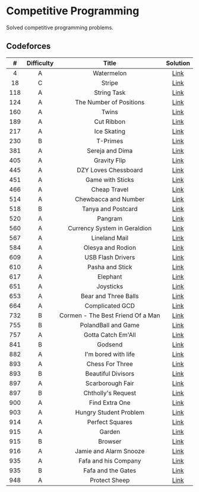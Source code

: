 # Competitive Programming

Solved competitive programming problems.

## Codeforces

| # | Difficulty | Title | Solution |
| :--: | :--: | :--: | :--: |
| 4 | A | Watermelon | [Link](codeforces/4A.py) |
| 18 | C | Stripe | [Link](codeforces/18C.py) |
| 118 | A | String Task | [Link](codeforces/118A.py) |
| 124 | A | The Number of Positions | [Link](codeforces/124A.py) |
| 160 | A | Twins | [Link](codeforces/160A.py) |
| 189 | A | Cut Ribbon | [Link](codeforces/189A.py) |
| 217 | A | Ice Skating | [Link](codeforces/217A.py) |
| 230 | B | T-Primes | [Link](codeforces/230B.py) |
| 381 | A | Sereja and Dima | [Link](codeforces/381A.py) |
| 405 | A | Gravity Flip | [Link](codeforces/405A.py) |
| 445 | A | DZY Loves Chessboard | [Link](codeforces/445A.py) |
| 451 | A | Game with Sticks | [Link](codeforces/451A.py) |
| 466 | A | Cheap Travel | [Link](codeforces/466A.py) |
| 514 | A | Chewbacca and Number | [Link](codeforces/514A.py) |
| 518 | B | Tanya and Postcard | [Link](codeforces/518B.py) |
| 520 | A | Pangram | [Link](codeforces/520A.py) |
| 560 | A | Currency System in Geraldion | [Link](codeforces/560A.py) |
| 567 | A | Lineland Mail | [Link](codeforces/567A.py) |
| 584 | A | Olesya and Rodion | [Link](codeforces/584A.py) |
| 609 | A | USB Flash Drivers | [Link](codeforces/609A.py) |
| 610 | A | Pasha and Stick | [Link](codeforces/610A.py) |
| 617 | A | Elephant | [Link](codeforces/617A.py) |
| 651 | A | Joysticks | [Link](codeforces/651A.py) |
| 653 | A | Bear and Three Balls | [Link](codeforces/653A.py) |
| 664 | A | Complicated GCD | [Link](codeforces/664A.py) |
| 732 | B | Cormen - The Best Friend Of a Man | [Link](codeforces/732B.py) |
| 755 | B | PolandBall and Game | [Link](codeforces/755B.py) |
| 757 | A | Gotta Catch Em'All | [Link](codeforces/757A.py) |
| 841 | B | Godsend | [Link](codeforces/841B.py) |
| 882 | A | I'm bored with life | [Link](codeforces/882A.py) |
| 893 | A | Chess For Three | [Link](codeforces/893A.py) |
| 893 | B | Beautiful Divisors | [Link](codeforces/893B.py) |
| 897 | A | Scarborough Fair | [Link](codeforces/897A.py) |
| 897 | B | Chtholly's Request | [Link](codeforces/897B.py) |
| 900 | A | Find Extra One | [Link](codeforces/900A.py) |
| 903 | A | Hungry Student Problem | [Link](codeforces/903A.py) |
| 914 | A | Perfect Squares | [Link](codeforces/914A.py) |
| 915 | A | Garden | [Link](codeforces/915A.py) |
| 915 | B | Browser | [Link](codeforces/915B.py) |
| 916 | A | Jamie and Alarm Snooze | [Link](codeforces/916A.py) |
| 935 | A | Fafa and his Company | [Link](codeforces/935A.py) |
| 935 | B | Fafa and the Gates | [Link](codeforces/935B.py) |
| 948 | A | Protect Sheep | [Link](codeforces/948A.py) |